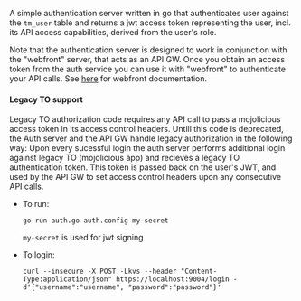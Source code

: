 
A simple authentication server written in go that authenticates user against the `tm_user` table and returns a jwt access token representing the user, incl. its API access capabilities, derived from the user's role.

Note that the authentication server is designed to work in conjunction with the "webfront" server, that acts as an API GW. Once you obtain an access token from the auth service you can use it with "webfront" to authenticate your API calls. See [here](../webfront/README.md) for webfront documentation.

#### Legacy TO support

Legacy TO authorization code requires any API call to pass a mojolicious access token in its access control headers.
Untill this code is deprecated, the Auth server and the API GW handle legacy authorization in the following way:
Upon every sucessful login the auth server performs additional login against legacy TO (mojolicious app) and recieves a legacy TO authentication token.
This token is passed back on the user's JWT, and used by the API GW to set access control headers upon any consecutive API calls.

* To run:

	`go run auth.go auth.config my-secret`

	`my-secret` is used for jwt signing

* To login:

	`curl --insecure -X POST -Lkvs --header "Content-Type:application/json" https://localhost:9004/login -d'{"username":"username", "password":"password"}'`
